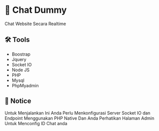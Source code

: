 
# 💬  Chat Dummy

Chat Website Secara Realtime


## 🛠 Tools

- Boostrap
- Jquery
- Socket IO
- Node JS
- PHP
- Mysql
- PhpMyadmin


## 🚨 Notice

Untuk Menjalankan Ini Anda Perlu Menkonfigurasi Server Socket IO dan Endpoint Menggunakan PHP Native 
Dan Anda Perhatikan Halaman Admin Untuk Menconfig ID Chat anda



